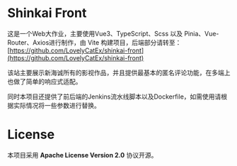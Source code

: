 # Shinkai Front

这是一个Web大作业，主要使用Vue3、TypeScript、Scss 以及 Pinia、Vue-Router、Axios进行制作，由 Vite 构建项目，后端部分请转至：[https://github.com/LovelyCatEx/shinkai-front](https://github.com/LovelyCatEx/shinkai-front)

该站主要展示新海诚所有的影视作品，并且提供最基本的匿名评论功能，在多端上也做了简单的响应式适配。

同时本项目还提供了前后端的Jenkins流水线脚本以及Dockerfile，如需使用请根据实际情况将一些参数进行替换。

# License

本项目采用 **Apache License Version 2.0** 协议开源。